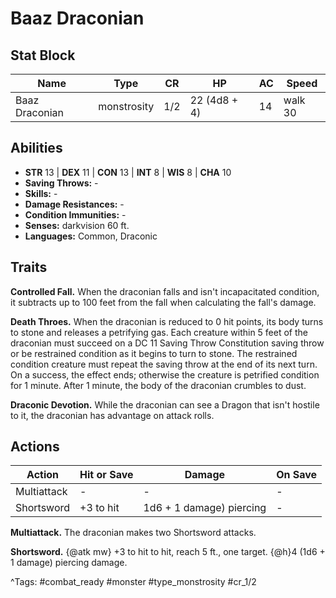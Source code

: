 # Baaz Draconian

## Stat Block

| Name | Type | CR | HP | AC | Speed |
|------|------|----|----|----|-------|
| Baaz Draconian | monstrosity | 1/2 | 22 (4d8 + 4) | 14 | walk 30 |

## Abilities

- **STR** 13 | **DEX** 11 | **CON** 13 | **INT** 8 | **WIS** 8 | **CHA** 10
- **Saving Throws:** -  
- **Skills:** -  
- **Damage Resistances:** -  
- **Condition Immunities:** -  
- **Senses:** darkvision 60 ft.  
- **Languages:** Common, Draconic

## Traits

**Controlled Fall.** When the draconian falls and isn't incapacitated condition, it subtracts up to 100 feet from the fall when calculating the fall's damage.

**Death Throes.** When the draconian is reduced to 0 hit points, its body turns to stone and releases a petrifying gas. Each creature within 5 feet of the draconian must succeed on a DC 11 Saving Throw Constitution saving throw or be restrained condition as it begins to turn to stone. The restrained condition creature must repeat the saving throw at the end of its next turn. On a success, the effect ends; otherwise the creature is petrified condition for 1 minute. After 1 minute, the body of the draconian crumbles to dust.

**Draconic Devotion.** While the draconian can see a Dragon that isn't hostile to it, the draconian has advantage on attack rolls.


## Actions

| Action | Hit or Save | Damage | On Save |
|--------|--------------|--------|----------|
| Multiattack | - | - | - |
| Shortsword | +3 to hit | 1d6 + 1 damage) piercing | - |

**Multiattack.** The draconian makes two Shortsword attacks.

**Shortsword.** {@atk mw} +3 to hit to hit, reach 5 ft., one target. {@h}4 (1d6 + 1 damage) piercing damage.


^Tags: #combat_ready #monster #type_monstrosity #cr_1/2